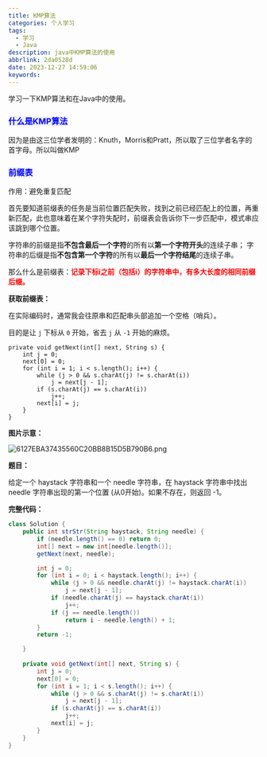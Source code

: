 ```yaml
---
title: KMP算法
categories: 个人学习
tags:
  - 学习
  - Java
description: java中KMP算法的使用
abbrlink: 2da0528d
date: 2023-12-27 14:59:06
keywords:
---
```


学习一下KMP算法和在Java中的使用。
<!-- more -->



### <span style="background:#eef0f4;color:blue">什么是KMP算法</span>

因为是由这三位学者发明的：Knuth，Morris和Pratt，所以取了三位学者名字的首字母。所以叫做KMP

### <span style="background:#eef0f4;color:blue">前缀表</span>

作用：避免重复匹配

首先要知道前缀表的任务是当前位置匹配失败，找到之前已经匹配上的位置，再重新匹配，此也意味着在某个字符失配时，前缀表会告诉你下一步匹配中，模式串应该跳到哪个位置。

字符串的前缀是指**不包含最后一个字符**的所有以**第一个字符开头**的连续子串；
字符串的后缀是指**不包含第一个字符**的所有以**最后一个字符结尾**的连续子串。

那么什么是前缀表：**<span style="color:red">记录下标i之前（包括i）的字符串中，有多大长度的相同前缀后缀。</span>**



**获取前缀表：**

在实际编码时，通常我会往原串和匹配串头部追加一个空格（哨兵）。

目的是让 `j` 下标从 `0` 开始，省去 `j` 从 `-1` 开始的麻烦。

```
private void getNext(int[] next, String s) {
    int j = 0;
    next[0] = 0;
    for (int i = 1; i < s.length(); i++) {
        while (j > 0 && s.charAt(j) != s.charAt(i)) 
            j = next[j - 1];
        if (s.charAt(j) == s.charAt(i)) 
            j++;
        next[i] = j; 
    }
}
```

**图片示意：**

![6127EBA37435560C20BB8B15D5B790B6.png](https://real-jack.oss-cn-beijing.aliyuncs.com/undefined1618847995-vRWimV-6127EBA37435560C20BB8B15D5B790B6.png)



**题目：**

给定一个 haystack 字符串和一个 needle 字符串，在 haystack 字符串中找出 needle 字符串出现的第一个位置 (从0开始)。如果不存在，则返回 -1。



**完整代码：**



```Java
class Solution {
    public int strStr(String haystack, String needle) {
        if (needle.length() == 0) return 0;
        int[] next = new int[needle.length()];
        getNext(next, needle);

        int j = 0;
        for (int i = 0; i < haystack.length(); i++) {
            while (j > 0 && needle.charAt(j) != haystack.charAt(i)) 
                j = next[j - 1];
            if (needle.charAt(j) == haystack.charAt(i)) 
                j++;
            if (j == needle.length()) 
                return i - needle.length() + 1;
        }
        return -1;

    }
    
    private void getNext(int[] next, String s) {
        int j = 0;
        next[0] = 0;
        for (int i = 1; i < s.length(); i++) {
            while (j > 0 && s.charAt(j) != s.charAt(i)) 
                j = next[j - 1];
            if (s.charAt(j) == s.charAt(i)) 
                j++;
            next[i] = j; 
        }
    }
}
```





